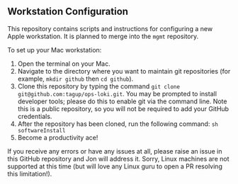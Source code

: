 ## Workstation Configuration

This repository contains scripts and instructions for configuring a new Apple workstation. It is planned to merge into the `mgmt` repository.

To set up your Mac workstation:

1. Open the terminal on your Mac.
2. Navigate to the directory where you want to maintain git repositories (for example, `mkdir github` then `cd github`).
3. Clone this repository by typing the command `git clone git@github.com:tagup/ops-loki.git`. You may be prompted to install developer tools; please do this to enable git via the command line. Note this is a public repository, so you will not be required to add your GitHub credentials.
5. After the repository has been cloned, run the following command: `sh softwareInstall`
6. Become a productivity ace!

If you receive any errors or have any issues at all, please raise an issue in this GitHub repository and Jon will address it. Sorry, Linux machines are not supported at this time (but will love any Linux guru to open a PR resolving this limitation!).
